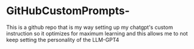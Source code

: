 # GitHubCustomPrompts-
This is a github repo that is my way setting up my chatgpt's custom instruction so it optimizes for maximum learning and this allows me to not keep setting the personality of the LLM-GPT4
